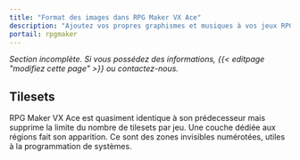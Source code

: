 ```yaml
---
title: "Format des images dans RPG Maker VX Ace"
description: "Ajoutez vos propres graphismes et musiques à vos jeux RPG Maker. Suivez notre guide pour importer vos fichiers dans le bon format."
portail: rpgmaker
---
```


*Section incomplète. Si vous possédez des informations, {{< editpage "modifiez cette page" >}} ou contactez-nous.*

## Tilesets

RPG Maker VX Ace est quasiment identique à son prédecesseur mais supprime la limite du nombre de tilesets par jeu. Une couche dédiée aux régions fait son apparition. Ce sont des zones invisibles numérotées, utiles à la programmation de systèmes.
